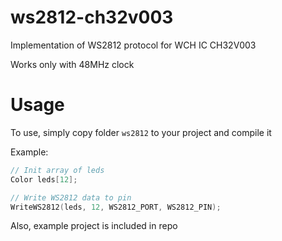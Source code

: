 # ws2812-ch32v003

Implementation of WS2812 protocol for WCH IC CH32V003

Works only with 48MHz clock

# Usage

To use, simply copy folder `ws2812` to your project and compile it

Example: 
```c
// Init array of leds
Color leds[12];

// Write WS2812 data to pin
WriteWS2812(leds, 12, WS2812_PORT, WS2812_PIN);
```

Also, example project is included in repo